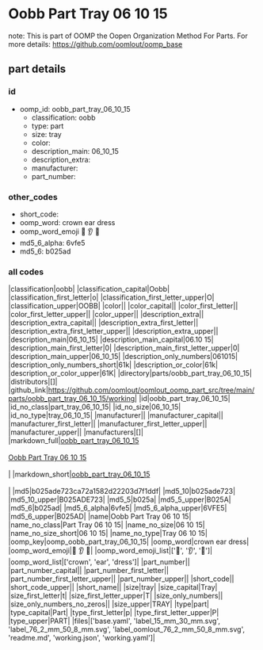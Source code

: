 # Oobb Part Tray 06 10 15  

note: This is part of OOMP the Oopen Organization Method For Parts. For more details: https://github.com/oomlout/oomp_base

##  part details





### id
* oomp_id: oobb_part_tray_06_10_15
  * classification: oobb
  * type: part
  * size: tray
  * color: 
  * description_main: 06_10_15
  * description_extra: 
  * manufacturer: 
  * part_number: 

### other_codes
* short_code: 
* oomp_word: crown ear dress
* oomp_word_emoji :crown: :ear: :dress:
* md5_6_alpha: 6vfe5
* md5_6: b025ad

### all codes 
|classification|oobb|
|classification_capital|Oobb|
|classification_first_letter|o|
|classification_first_letter_upper|O|
|classification_upper|OOBB|
|color||
|color_capital||
|color_first_letter||
|color_first_letter_upper||
|color_upper||
|description_extra||
|description_extra_capital||
|description_extra_first_letter||
|description_extra_first_letter_upper||
|description_extra_upper||
|description_main|06_10_15|
|description_main_capital|06.10 15|
|description_main_first_letter|0|
|description_main_first_letter_upper|0|
|description_main_upper|06_10_15|
|description_only_numbers|061015|
|description_only_numbers_short|61k|
|description_or_color|61k|
|description_or_color_upper|61K|
|directory|parts/oobb_part_tray_06_10_15|
|distributors|[]|
|github_link|https://github.com/oomlout/oomlout_oomp_part_src/tree/main/parts/oobb_part_tray_06_10_15/working|
|id|oobb_part_tray_06_10_15|
|id_no_class|part_tray_06_10_15|
|id_no_size|06_10_15|
|id_no_type|tray_06_10_15|
|manufacturer||
|manufacturer_capital||
|manufacturer_first_letter||
|manufacturer_first_letter_upper||
|manufacturer_upper||
|manufacturers|[]|
|markdown_full|[oobb_part_tray_06_10_15](https://github.com/oomlout/oomlout_oomp_part_src/tree/main/parts/oobb_part_tray_06_10_15/working)<br>[](https://github.com/oomlout/oomlout_oomp_part_src/tree/main/parts/oobb_part_tray_06_10_15/working)<br>[Oobb Part Tray 06 10 15](https://github.com/oomlout/oomlout_oomp_part_src/tree/main/parts/oobb_part_tray_06_10_15/working)<br><br>|
|markdown_short|[oobb_part_tray_06_10_15](https://github.com/oomlout/oomlout_oomp_part_src/tree/main/parts/oobb_part_tray_06_10_15/working)<br><br>|
|md5|b025ade723ca72a1582d22203d7f1ddf|
|md5_10|b025ade723|
|md5_10_upper|B025ADE723|
|md5_5|b025a|
|md5_5_upper|B025A|
|md5_6|b025ad|
|md5_6_alpha|6vfe5|
|md5_6_alpha_upper|6VFE5|
|md5_6_upper|B025AD|
|name|Oobb Part Tray 06 10 15|
|name_no_class|Part Tray 06 10 15|
|name_no_size|06 10 15|
|name_no_size_short|06 10 15|
|name_no_type|Tray 06 10 15|
|oomp_key|oomp_oobb_part_tray_06_10_15|
|oomp_word|crown ear dress|
|oomp_word_emoji|:crown: :ear: :dress:|
|oomp_word_emoji_list|[':crown:', ':ear:', ':dress:']|
|oomp_word_list|['crown', 'ear', 'dress']|
|part_number||
|part_number_capital||
|part_number_first_letter||
|part_number_first_letter_upper||
|part_number_upper||
|short_code||
|short_code_upper||
|short_name||
|size|tray|
|size_capital|Tray|
|size_first_letter|t|
|size_first_letter_upper|T|
|size_only_numbers||
|size_only_numbers_no_zeros||
|size_upper|TRAY|
|type|part|
|type_capital|Part|
|type_first_letter|p|
|type_first_letter_upper|P|
|type_upper|PART|
|files|['base.yaml', 'label_15_mm_30_mm.svg', 'label_76_2_mm_50_8_mm.svg', 'label_oomlout_76_2_mm_50_8_mm.svg', 'readme.md', 'working.json', 'working.yaml']|
